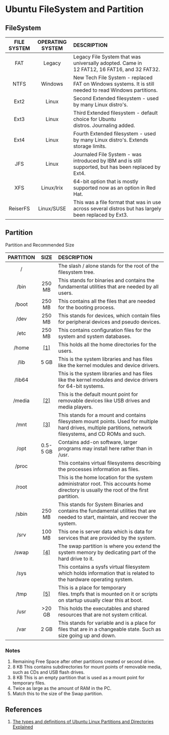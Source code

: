 # Ubuntu FileSystem and Partition

## FileSystem

|FILE SYSTEM|OPERATING SYSTEM|DESCRIPTION|
|:---:|:---:|:---|
|FAT|Legacy|Legacy File System that was universally adopted. Came in 12 FAT12, 16 FAT16, and 32 FAT32.|
|NTFS|Windows|New Tech File System - replaced FAT on Windows systems. It is still needed to read Windows partitions.|
|Ext2|Linux|Second Extended filesystem - used by many Linux distro's.|
|Ext3|Linux|Third Extended filesystem - default choice for Ubuntu distros. Journaling added.|
|Ext4|Linux|Fourth Extended filesystem - used by many Linux distro's. Extends storage limits.|
|JFS|Linux|Journaled File System - was introduced by IBM and is still supported, but has been replaced by Ext4.|
|XFS|Linux/Irix|64-bit option that is mostly supported now as an option in Red Hat.|
|ReiserFS|Linux/SUSE|This was a file format that was in use across several distros but has largely been replaced by Ext3.|

## Partition

Partition and Recommended Size

|PARTITION|SIZE|DESCRIPTION|
|:---:|:---:|:---|
|/| |The slash / alone stands for the root of the filesystem tree.|
|/bin|250 MB|This stands for binaries and contains the fundamental utilities that are needed by all users.|
|/boot|250 MB|This contains all the files that are needed for the booting process.|
|/dev|250 MB|This stands for devices, which contain files for peripheral devices and pseudo devices.|
|/etc|250 MB|This contains configuration files for the system and system databases.|
|/home|[[1]](#notes)|This holds all the home directories for the users.|
|/lib|5 GB|This is the system libraries and has files like the kernel modules and device drivers.|
|/lib64| |This is the system libraries and has files like the kernel modules and device drivers for 64-bit systems.|
|/media|[[2]](#notes)|This is the default mount point for removable devices like USB drives and media players.|
|/mnt|[[3]](#notes)|This stands for a mount and contains filesystem mount points. Used for multiple hard drives, multiple partitions, network filesystems, and CD ROMs and such.|
|/opt|0.5-5 GB|Contains add-on software, larger programs may install here rather than in /usr.|
|/proc| |This contains virtual filesystems describing the processes information as files.|
|/root| |This is the home location for the system administrator root. This accounts home directory is usually the root of the first partition.|
|/sbin|250 MB|This stands for System Binaries and contains the fundamental utilities that are needed to start, maintain, and recover the system.|
|/srv|100 MB|This one is server data which is data for services that are provided by the system.|
|/swap|[[4]](#notes)|The swap partition is where you extend the system memory by dedicating part of the hard drive to it.|
|/sys| |This contains a sysfs virtual filesystem which holds information that is related to the hardware operating system.|
|/tmp|[[5]](#notes)|This is a place for temporary files. tmpfs that is mounted on it or scripts on startup usually clear this at boot.|
|/usr|&gt;20 GB|This holds the executables and shared resources that are not system critical.|
|/var|2 GB|This stands for variable and is a place for files that are in a changeable state. Such as size going up and down.|

### Notes

1. Remaining Free Space after other partitions created or second drive.
2. 8 KB This contains subdirectories for mount points of removable media, such as CDs and USB flash drives.
3. 8 KB This is an empty partition that is used as a mount point for temporary files.
4. Twice as large as the amount of RAM in the PC.
5. Match this to the size of the Swap partition.

## References

1. [The types and definitions of Ubuntu Linux Partitions and Directories Explained](https://www.dell.com/support/kbdoc/en-id/000131456/the-types-and-definitions-of-ubuntu-linux-partitions-and-directories-explained)